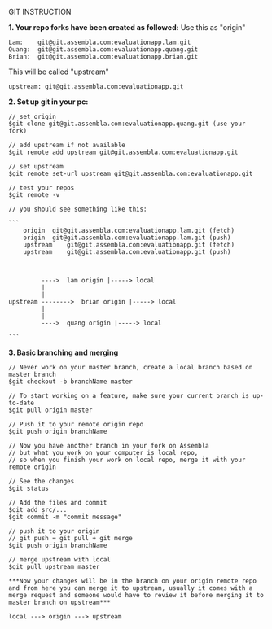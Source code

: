 GIT INSTRUCTION

**1. Your repo forks have been created as followed:**
Use this as "origin"

	Lam: 	git@git.assembla.com:evaluationapp.lam.git
	Quang: 	git@git.assembla.com:evaluationapp.quang.git
	Brian: 	git@git.assembla.com:evaluationapp.brian.git

This will be called "upstream"

	upstream: git@git.assembla.com:evaluationapp.git

**2. Set up git in your pc:**

	// set origin
	$git clone git@git.assembla.com:evaluationapp.quang.git (use your fork) 
	
	// add upstream if not available
	$git remote add upstream git@git.assembla.com:evaluationapp.git
	
	// set upstream
	$git remote set-url upstream git@git.assembla.com:evaluationapp.git

	// test your repos
	$git remote -v

	// you should see something like this: 

	```
		origin	git@git.assembla.com:evaluationapp.lam.git (fetch)
		origin	git@git.assembla.com:evaluationapp.lam.git (push)
		upstream	git@git.assembla.com:evaluationapp.git (fetch)
		upstream	git@git.assembla.com:evaluationapp.git (push)

								 
								 
			 ----> 	lam origin |-----> local 
			 |
			 |
	upstream --------> 	brian origin |-----> local
			 |
			 |
			 ----> 	quang origin |-----> local

	```
**3. Basic branching and merging**

	// Never work on your master branch, create a local branch based on master branch
	$git checkout -b branchName master

	// To start working on a feature, make sure your current branch is up-to-date
	$git pull origin master

	// Push it to your remote origin repo
	$git push origin branchName

	// Now you have another branch in your fork on Assembla
	// but what you work on your computer is local repo,
	// so when you finish your work on local repo, merge it with your remote origin

	// See the changes
	$git status

	// Add the files and commit
	$git add src/... 
	$git commit -m "commit message"

	// push it to your origin
	// git push = git pull + git merge
	$git push origin branchName
	
	// merge upstream with local
	$git pull upstream master

	***Now your changes will be in the branch on your origin remote repo and from here you can merge it to upstream, usually it comes with a merge request and someone would have to review it before merging it to master branch on upstream***

	local ---> origin ---> upstream




